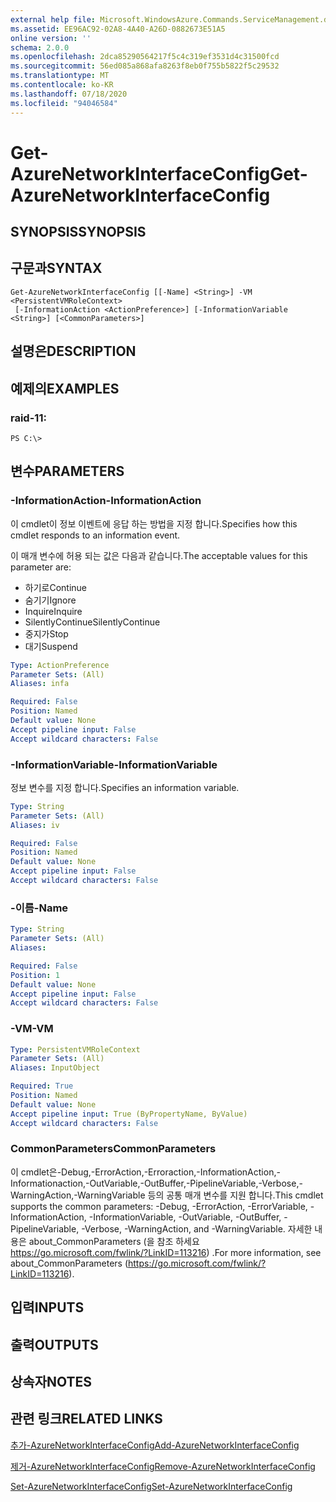 ```yaml
---
external help file: Microsoft.WindowsAzure.Commands.ServiceManagement.dll-Help.xml
ms.assetid: EE96AC92-02A8-4A40-A26D-0882673E51A5
online version: ''
schema: 2.0.0
ms.openlocfilehash: 2dca85290564217f5c4c319ef3531d4c31500fcd
ms.sourcegitcommit: 56ed085a868afa8263f8eb0f755b5822f5c29532
ms.translationtype: MT
ms.contentlocale: ko-KR
ms.lasthandoff: 07/18/2020
ms.locfileid: "94046584"
---
```

# <span data-ttu-id="d83d0-101">Get-AzureNetworkInterfaceConfig</span><span class="sxs-lookup"><span data-stu-id="d83d0-101">Get-AzureNetworkInterfaceConfig</span></span>

## <span data-ttu-id="d83d0-102">SYNOPSIS</span><span class="sxs-lookup"><span data-stu-id="d83d0-102">SYNOPSIS</span></span>

## <span data-ttu-id="d83d0-103">구문과</span><span class="sxs-lookup"><span data-stu-id="d83d0-103">SYNTAX</span></span>

```
Get-AzureNetworkInterfaceConfig [[-Name] <String>] -VM <PersistentVMRoleContext>
 [-InformationAction <ActionPreference>] [-InformationVariable <String>] [<CommonParameters>]
```

## <span data-ttu-id="d83d0-104">설명은</span><span class="sxs-lookup"><span data-stu-id="d83d0-104">DESCRIPTION</span></span>

## <span data-ttu-id="d83d0-105">예제의</span><span class="sxs-lookup"><span data-stu-id="d83d0-105">EXAMPLES</span></span>

### <span data-ttu-id="d83d0-106">raid-1</span><span class="sxs-lookup"><span data-stu-id="d83d0-106">1:</span></span>
```
PS C:\>
```

## <span data-ttu-id="d83d0-107">변수</span><span class="sxs-lookup"><span data-stu-id="d83d0-107">PARAMETERS</span></span>

### <span data-ttu-id="d83d0-108">-InformationAction</span><span class="sxs-lookup"><span data-stu-id="d83d0-108">-InformationAction</span></span>
<span data-ttu-id="d83d0-109">이 cmdlet이 정보 이벤트에 응답 하는 방법을 지정 합니다.</span><span class="sxs-lookup"><span data-stu-id="d83d0-109">Specifies how this cmdlet responds to an information event.</span></span>

<span data-ttu-id="d83d0-110">이 매개 변수에 허용 되는 값은 다음과 같습니다.</span><span class="sxs-lookup"><span data-stu-id="d83d0-110">The acceptable values for this parameter are:</span></span>

- <span data-ttu-id="d83d0-111">하기로</span><span class="sxs-lookup"><span data-stu-id="d83d0-111">Continue</span></span>
- <span data-ttu-id="d83d0-112">숨기기</span><span class="sxs-lookup"><span data-stu-id="d83d0-112">Ignore</span></span>
- <span data-ttu-id="d83d0-113">Inquire</span><span class="sxs-lookup"><span data-stu-id="d83d0-113">Inquire</span></span>
- <span data-ttu-id="d83d0-114">SilentlyContinue</span><span class="sxs-lookup"><span data-stu-id="d83d0-114">SilentlyContinue</span></span>
- <span data-ttu-id="d83d0-115">중지가</span><span class="sxs-lookup"><span data-stu-id="d83d0-115">Stop</span></span>
- <span data-ttu-id="d83d0-116">대기</span><span class="sxs-lookup"><span data-stu-id="d83d0-116">Suspend</span></span>

```yaml
Type: ActionPreference
Parameter Sets: (All)
Aliases: infa

Required: False
Position: Named
Default value: None
Accept pipeline input: False
Accept wildcard characters: False
```

### <span data-ttu-id="d83d0-117">-InformationVariable</span><span class="sxs-lookup"><span data-stu-id="d83d0-117">-InformationVariable</span></span>
<span data-ttu-id="d83d0-118">정보 변수를 지정 합니다.</span><span class="sxs-lookup"><span data-stu-id="d83d0-118">Specifies an information variable.</span></span>

```yaml
Type: String
Parameter Sets: (All)
Aliases: iv

Required: False
Position: Named
Default value: None
Accept pipeline input: False
Accept wildcard characters: False
```

### <span data-ttu-id="d83d0-119">-이름</span><span class="sxs-lookup"><span data-stu-id="d83d0-119">-Name</span></span>
```yaml
Type: String
Parameter Sets: (All)
Aliases: 

Required: False
Position: 1
Default value: None
Accept pipeline input: False
Accept wildcard characters: False
```

### <span data-ttu-id="d83d0-120">-VM</span><span class="sxs-lookup"><span data-stu-id="d83d0-120">-VM</span></span>
```yaml
Type: PersistentVMRoleContext
Parameter Sets: (All)
Aliases: InputObject

Required: True
Position: Named
Default value: None
Accept pipeline input: True (ByPropertyName, ByValue)
Accept wildcard characters: False
```

### <span data-ttu-id="d83d0-121">CommonParameters</span><span class="sxs-lookup"><span data-stu-id="d83d0-121">CommonParameters</span></span>
<span data-ttu-id="d83d0-122">이 cmdlet은-Debug,-ErrorAction,-Erroraction,-InformationAction,-Informationaction,-OutVariable,-OutBuffer,-PipelineVariable,-Verbose,-WarningAction,-WarningVariable 등의 공통 매개 변수를 지원 합니다.</span><span class="sxs-lookup"><span data-stu-id="d83d0-122">This cmdlet supports the common parameters: -Debug, -ErrorAction, -ErrorVariable, -InformationAction, -InformationVariable, -OutVariable, -OutBuffer, -PipelineVariable, -Verbose, -WarningAction, and -WarningVariable.</span></span> <span data-ttu-id="d83d0-123">자세한 내용은 about_CommonParameters (을 참조 하세요 https://go.microsoft.com/fwlink/?LinkID=113216) .</span><span class="sxs-lookup"><span data-stu-id="d83d0-123">For more information, see about_CommonParameters (https://go.microsoft.com/fwlink/?LinkID=113216).</span></span>

## <span data-ttu-id="d83d0-124">입력</span><span class="sxs-lookup"><span data-stu-id="d83d0-124">INPUTS</span></span>

## <span data-ttu-id="d83d0-125">출력</span><span class="sxs-lookup"><span data-stu-id="d83d0-125">OUTPUTS</span></span>

## <span data-ttu-id="d83d0-126">상속자</span><span class="sxs-lookup"><span data-stu-id="d83d0-126">NOTES</span></span>

## <span data-ttu-id="d83d0-127">관련 링크</span><span class="sxs-lookup"><span data-stu-id="d83d0-127">RELATED LINKS</span></span>

[<span data-ttu-id="d83d0-128">추가-AzureNetworkInterfaceConfig</span><span class="sxs-lookup"><span data-stu-id="d83d0-128">Add-AzureNetworkInterfaceConfig</span></span>](./Add-AzureNetworkInterfaceConfig.md)

[<span data-ttu-id="d83d0-129">제거-AzureNetworkInterfaceConfig</span><span class="sxs-lookup"><span data-stu-id="d83d0-129">Remove-AzureNetworkInterfaceConfig</span></span>](./Remove-AzureNetworkInterfaceConfig.md)

[<span data-ttu-id="d83d0-130">Set-AzureNetworkInterfaceConfig</span><span class="sxs-lookup"><span data-stu-id="d83d0-130">Set-AzureNetworkInterfaceConfig</span></span>](./Set-AzureNetworkInterfaceConfig.md)



